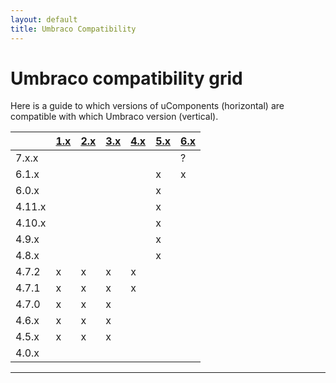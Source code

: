 ```yaml
---
layout: default
title: Umbraco Compatibility
---
```


# Umbraco compatibility grid
Here is a guide to which versions of uComponents (horizontal) are compatible with which Umbraco version (vertical).

|        | [1.x] | [2.x] | [3.x] | [4.x] | [5.x] | [6.x] |
|--------|-------|-------|-------|-------|-------|-------|
| 7.x.x  |       |       |       |       |       |   ?   |
| 6.1.x  |       |       |       |       |   x   |   x   |
| 6.0.x  |       |       |       |       |   x   |       |
| 4.11.x |       |       |       |       |   x   |       |
| 4.10.x |       |       |       |       |   x   |       |
| 4.9.x  |       |       |       |       |   x   |       |
| 4.8.x  |       |       |       |       |   x   |       |
| 4.7.2  |   x   |   x   |   x   |   x   |       |       |
| 4.7.1  |   x   |   x   |   x   |   x   |       |       |
| 4.7.0  |   x   |   x   |   x   |       |       |       |
| 4.6.x  |   x   |   x   |   x   |       |       |       |
| 4.5.x  |   x   |   x   |   x   |       |       |       |
| 4.0.x  |       |       |       |       |       |       |

[1.x]: http://ucomponents.codeplex.com/releases/view/52271
[2.x]: http://ucomponents.codeplex.com/releases/view/62685
[3.x]: http://ucomponents.codeplex.com/releases/view/90019
[4.x]: http://ucomponents.codeplex.com/releases/view/93259
[5.x]: http://ucomponents.codeplex.com/releases/view/97716
[6.x]: http://ucomponents.codeplex.com/releases/view/97718

---
